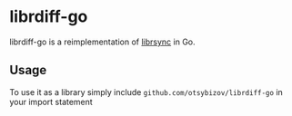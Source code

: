 # librdiff-go

librdiff-go is a reimplementation of [librsync](https://github.com/librsync/librsync) in Go.

## Usage

To use it as a library simply include `github.com/otsybizov/librdiff-go` in your import statement

